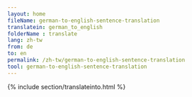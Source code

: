 ```yaml
---
layout: home
fileName: german-to-english-sentence-translation
translatein: german_to_english
folderName : translate
lang: zh-tw
from: de
to: en
permalink: /zh-tw/german-to-english-sentence-translation
tool: german-to-english-sentence-translation
---
```

{% include section/translateinto.html %}